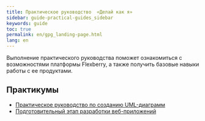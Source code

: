 ```yaml
---
title: Практическое руководство  «Делай как я»
sidebar: guide-practical-guides_sidebar
keywords: guide
toc: true
permalink: en/gpg_landing-page.html
lang: en
---
```


Выполнение практического руководства поможет ознакомиться с возможностями платформы Flexberry, а также получить базовые навыки работы с ее продуктами.

## Практикумы

* [Практическое руководство по созданию UML-диаграмм](gpg_practical-guides-uml.html)
* [Подготовительный этап разработки веб-приложений](gpg_preparatory-stage.html)